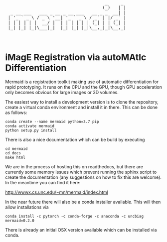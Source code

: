 
 <pre>
                                      _     _ 
                                     (_)   | |
  _ __ ___   ___ _ __ _ __ ___   __ _ _  __| |
 | '_ ` _ \ / _ \ '__| '_ ` _ \ / _` | |/ _` |
 | | | | | |  __/ |  | | | | | | (_| | | (_| |
 |_| |_| |_|\___|_|  |_| |_| |_|\__,_|_|\__,_|
                                                                                      
 </pre>                                       

# iMagE Registration via autoMAtIc Differentiation

Mermaid is a registration toolkit making use of automatic differentiation for rapid prototyping. It runs on the CPU and the GPU, though GPU acceleration only becomes obvious for large images or 3D volumes. 

The easiest way to install a development version is to clone the repository, create a virtual conda environment and install it in there. This can be done as follows:

```
conda create --name mermaid python=3.7 pip
conda activate mermaid
python setup.py install
```

There is also a nice documentation which can be build by executing

```
cd mermaid
cd docs
make html
```

We are in the process of hosting this on readthedocs, but there are currently some memory issues which prevent running the sphinx script to create the documentation (any suggestions on how to fix this are welcome). In the meantime you can find it here:

http://wwwx.cs.unc.edu/~mn/mermaid/index.html

In the near future there will also be a conda installer available. This will then allow installations via

```
conda install -c pytorch -c conda-forge -c anaconda -c uncbiag mermaid=0.2.0
```

There is already an initial OSX version available which can be installed via conda.

